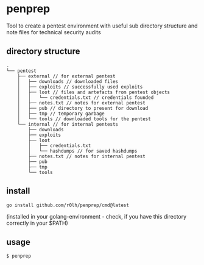 # penprep
Tool to create a pentest environment with useful sub directory structure and note files for technical security audits

## directory structure
```
.
└── pentest
    ├── external // for external pentest
    │   ├── downloads // downloaded files
    │   ├── exploits // successfully used exploits
    │   ├── loot // files and artefacts from pentest objects
    │   │   └── credentials.txt // credentials founded
    │   ├── notes.txt // notes for external pentest
    │   ├── pub // directory to present for download
    │   ├── tmp // temporary garbage
    │   └── tools // downloaded tools for the pentest 
    └── internal // for internal pentests
        ├── downloads
        ├── exploits
        ├── loot
        │   ├── credentials.txt
        │   └── hashdumps // for saved hashdumps 
        ├── notes.txt // notes for internal pentest
        ├── pub
        ├── tmp
        └── tools
```

## install
`go install github.com/r0lh/penprep/cmd@latest`

(installed in your golang-environment - check, if you have this directory correctly in your $PATH)

## usage

`$ penprep`


